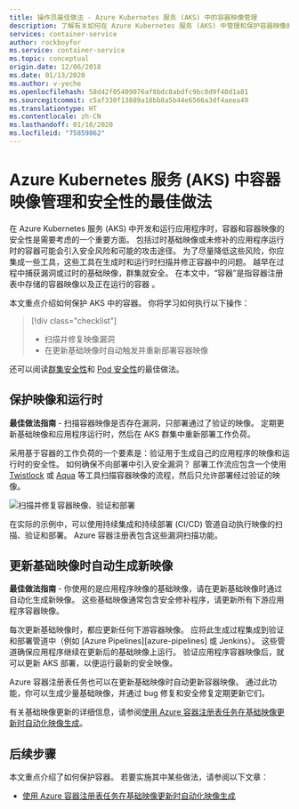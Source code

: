 ```yaml
---
title: 操作员最佳做法 - Azure Kubernetes 服务 (AKS) 中的容器映像管理
description: 了解有关如何在 Azure Kubernetes 服务 (AKS) 中管理和保护容器映像的群集操作员最佳做法
services: container-service
author: rockboyfor
ms.service: container-service
ms.topic: conceptual
origin.date: 12/06/2018
ms.date: 01/13/2020
ms.author: v-yeche
ms.openlocfilehash: 58d42f05409076af8bdc8abdfc9bc8d9f40d1a81
ms.sourcegitcommit: c5af330f13889a18bb8a5b44e6566a3df4aeea49
ms.translationtype: HT
ms.contentlocale: zh-CN
ms.lasthandoff: 01/10/2020
ms.locfileid: "75859862"
---
```

# <a name="best-practices-for-container-image-management-and-security-in-azure-kubernetes-service-aks"></a>Azure Kubernetes 服务 (AKS) 中容器映像管理和安全性的最佳做法

在 Azure Kubernetes 服务 (AKS) 中开发和运行应用程序时，容器和容器映像的安全性是需要考虑的一个重要方面。 包括过时基础映像或未修补的应用程序运行时的容器可能会引入安全风险和可能的攻击途径。 为了尽量降低这些风险，你应集成一些工具，这些工具在生成时和运行时扫描并修正容器中的问题。 越早在过程中捕获漏洞或过时的基础映像，群集就安全。 在本文中，“容器”是指容器注册表中存储的容器映像以及正在运行的容器  。

本文重点介绍如何保护 AKS 中的容器。 你将学习如何执行以下操作：

> [!div class="checklist"]
> * 扫描并修复映像漏洞
> * 在更新基础映像时自动触发并重新部署容器映像

还可以阅读[群集安全性][best-practices-cluster-security]和 [Pod 安全性][best-practices-pod-security]的最佳做法。

<!--Not Available on [Container security in Security Center][security-center-containers]-->
<!--Not Available on [Azure Container Registry integration][security-center-acr]-->

## <a name="secure-the-images-and-run-time"></a>保护映像和运行时

**最佳做法指南** - 扫描容器映像是否存在漏洞，只部署通过了验证的映像。 定期更新基础映像和应用程序运行时，然后在 AKS 群集中重新部署工作负荷。

采用基于容器的工作负荷的一个要素是：验证用于生成自己的应用程序的映像和运行时的安全性。 如何确保不向部署中引入安全漏洞？ 部署工作流应包含一个使用 [Twistlock][twistlock] 或 [Aqua][aqua] 等工具扫描容器映像的流程，然后只允许部署经过验证的映像。

![扫描并修复容器映像、验证和部署](media/operator-best-practices-container-security/scan-container-images-simplified.png)

在实际的示例中，可以使用持续集成和持续部署 (CI/CD) 管道自动执行映像的扫描、验证和部署。 Azure 容器注册表包含这些漏洞扫描功能。

## <a name="automatically-build-new-images-on-base-image-update"></a>更新基础映像时自动生成新映像

**最佳做法指南** - 你使用的是应用程序映像的基础映像，请在更新基础映像时通过自动化生成新映像。 这些基础映像通常包含安全修补程序，请更新所有下游应用程序容器映像。

每次更新基础映像时，都应更新任何下游容器映像。 应将此生成过程集成到验证和部署管道中（例如 [Azure Pipelines][azure-pipelines] 或 Jenkins）。 这些管道确保应用程序继续在更新后的基础映像上运行。 验证应用程序容器映像后，就可以更新 AKS 部署，以便运行最新的安全映像。

Azure 容器注册表任务也可以在更新基础映像时自动更新容器映像。 通过此功能，你可以生成少量基础映像，并通过 bug 修复和安全修复定期更新它们。

有关基础映像更新的详细信息，请参阅[使用 Azure 容器注册表任务在基础映像更新时自动化映像生成][acr-base-image-update]。

## <a name="next-steps"></a>后续步骤

本文重点介绍了如何保护容器。 若要实施其中某些做法，请参阅以下文章：

* [使用 Azure 容器注册表任务在基础映像更新时自动化映像生成][acr-base-image-update]

<!-- EXTERNAL LINKS -->
<!--Not Available on [azure-pipelines]: /devops/pipelines/?view=vsts-->

[twistlock]: https://www.twistlock.com/
[aqua]: https://www.aquasec.com/

<!-- INTERNAL LINKS -->

[best-practices-cluster-security]: operator-best-practices-cluster-security.md
[best-practices-pod-security]: developer-best-practices-pod-security.md
[acr-base-image-update]: ../container-registry/container-registry-tutorial-base-image-update.md

<!--Not Available on [security-center-containers]: /security-center/container-security-->
<!--Not Available on [acr-base-image-update]: ../container-registry/container-registry-tutorial-base-image-update.md-->
<!-- Update_Description: update meta properties, wording update, update link -->